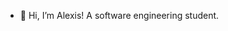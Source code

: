 - 👋 Hi, I’m Alexis! A software engineering student.
  
<!---
yalexisq/yalexisq is a ✨ special ✨ repository because its `README.md` (this file) appears on your GitHub profile.
You can click the Preview link to take a look at your changes.
--->
